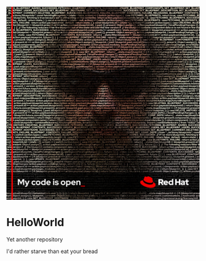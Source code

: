 ![headshot](github_avatar.jpg)

# HelloWorld
Yet another repository

I'd rather starve than eat your bread

